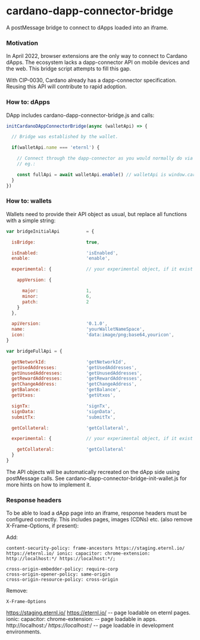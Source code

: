 # cardano-dapp-connector-bridge
A postMessage bridge to connect to dApps loaded into an iframe.

### Motivation
In April 2022, browser extensions are the only way to connect to Cardano dApps. The ecosystem lacks a dapp-connector
API on mobile devices and the web. This bridge script attempts to fill this gap.

With CIP-0030, Cardano already has a dapp-connector specification. Reusing this API will contribute to rapid adoption.

### How to: dApps
DApp includes cardano-dapp-connector-bridge.js and calls:

```js
initCardanoDAppConnectorBridge(async (walletApi) => {

  // Bridge was established by the wallet.

  if(walletApi.name === 'eternl') {

    // Connect through the dapp-connector as you would normally do via your connect wallet button.
    // eg.:

    const fullApi = await walletApi.enable() // walletApi is window.cardano.eternl
  }
})
```

### How to: wallets
Wallets need to provide their API object as usual, but replace all functions with a simple string:

```js
var bridgeInitialApi          = {

  isBridge:                   true,

  isEnabled:                  'isEnabled',
  enable:                     'enable',

  experimental: {             // your experimental object, if it exist

    appVersion: {

      major:                  1,
      minor:                  6,
      patch:                  2
    }
  },

  apiVersion:                 '0.1.0',
  name:                       'yourWalletNameSpace',
  icon:                       'data:image/png;base64,youricon',
}

var bridgeFullApi = {

  getNetworkId:               'getNetworkId',
  getUsedAddresses:           'getUsedAddresses',
  getUnusedAddresses:         'getUnusedAddresses',
  getRewardAddresses:         'getRewardAddresses',
  getChangeAddress:           'getChangeAddress',
  getBalance:                 'getBalance',
  getUtxos:                   'getUtxos',

  signTx:                     'signTx',
  signData:                   'signData',
  submitTx:                   'submitTx',

  getCollateral:              'getCollateral',

  experimental: {             // your experimental object, if it exist

    getCollateral:            'getCollateral'
  }
}
```
The API objects will be automatically recreated on the dApp side using postMessage calls.
See cardano-dapp-connector-bridge-init-wallet.js for more hints on how to implement it.

### Response headers
To be able to load a dApp page into an iframe, response headers must be configured correctly. This includes pages, images (CDNs) etc.
(also remove X-Frame-Options, if present):

Add:
```
content-security-policy: frame-ancestors https://staging.eternl.io/ https://eternl.io/ ionic: capacitor: chrome-extension: http://localhost:*/ https://localhost:*/;

cross-origin-embedder-policy: require-corp
cross-origin-opener-policy: same-origin
cross-origin-resource-policy: cross-origin
```
Remove:
```
X-Frame-Options
```

https://staging.eternl.io/ https://eternl.io/ -- page loadable on eternl pages.
ionic: capacitor: chrome-extension: -- page loadable in apps.
http://localhost:*/ https://localhost:*/ -- page loadable in development environments.
